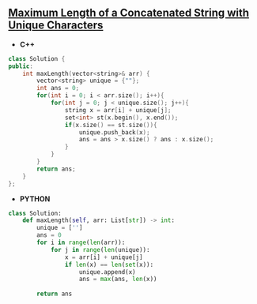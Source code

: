 ## [Maximum Length of a Concatenated String with Unique Characters](https://leetcode.com/problems/maximum-length-of-a-concatenated-string-with-unique-characters/)

* **C++**
```cpp
class Solution {
public:
    int maxLength(vector<string>& arr) {
        vector<string> unique = {""};
        int ans = 0;
        for(int i = 0; i < arr.size(); i++){
            for(int j = 0; j < unique.size(); j++){
                string x = arr[i] + unique[j];
                set<int> st(x.begin(), x.end());
                if(x.size() == st.size()){
                    unique.push_back(x);
                    ans = ans > x.size() ? ans : x.size();
                }
            } 
        }
        return ans;
    }
};
```

* **PYTHON**
```py
class Solution:
    def maxLength(self, arr: List[str]) -> int:
        unique = ['']
        ans = 0
        for i in range(len(arr)):
            for j in range(len(unique)):
                x = arr[i] + unique[j]
                if len(x) == len(set(x)):
                    unique.append(x)
                    ans = max(ans, len(x))
                    
        return ans
```
